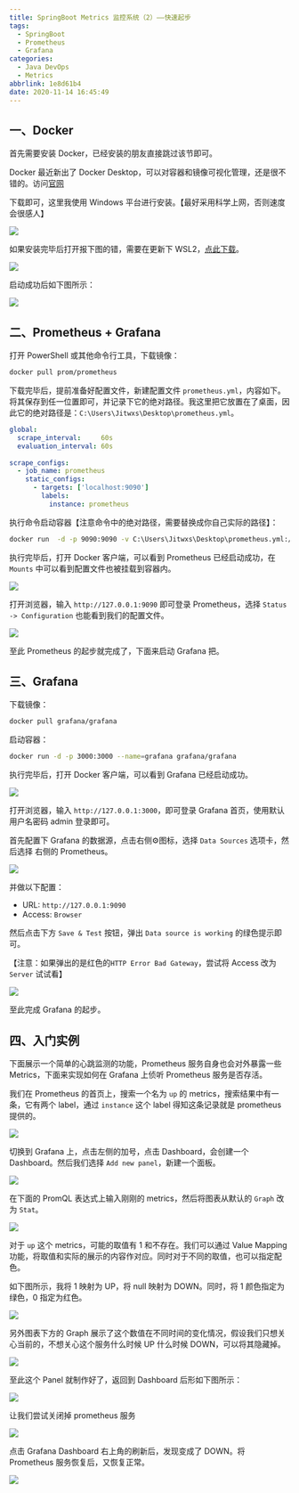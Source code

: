 ```yaml
---
title: SpringBoot Metrics 监控系统（2）——快速起步
tags:
  - SpringBoot
  - Prometheus
  - Grafana
categories: 
  - Java DevOps
  - Metrics
abbrlink: 1e8d61b4
date: 2020-11-14 16:45:49
---
```


## 一、Docker

首先需要安装 Docker，已经安装的朋友直接跳过该节即可。

Docker 最近新出了 Docker Desktop，可以对容器和镜像可视化管理，还是很不错的。访问[官网](https://www.docker.com/get-started)

下载即可，这里我使用 Windows 平台进行安装。【最好采用科学上网，否则速度会很感人】

![](https://cdn.jsdelivr.net/gh/jitwxs/cdn/blog/posts/202011/20201114164928.png)

如果安装完毕后打开报下图的错，需要在更新下 WSL2，[点此下载](https://wslstorestorage.blob.core.windows.net/wslblob/wsl_update_x64.msi)。

![](https://cdn.jsdelivr.net/gh/jitwxs/cdn/blog/posts/202011/20201114165548.png)

启动成功后如下图所示：

![](https://cdn.jsdelivr.net/gh/jitwxs/cdn/blog/posts/202011/20201114170114.png)

## 二、Prometheus + Grafana

打开 PowerShell 或其他命令行工具，下载镜像：

```bash
docker pull prom/prometheus
```

下载完毕后，提前准备好配置文件，新建配置文件 `prometheus.yml`，内容如下。将其保存到任一位置即可，并记录下它的绝对路径。我这里把它放置在了桌面，因此它的绝对路径是：`C:\Users\Jitwxs\Desktop\prometheus.yml`。

```yaml
global:
  scrape_interval:     60s
  evaluation_interval: 60s
 
scrape_configs:
  - job_name: prometheus
    static_configs:
      - targets: ['localhost:9090']
        labels:
          instance: prometheus
```
执行命令启动容器【注意命令中的绝对路径，需要替换成你自己实际的路径】：

```bash
docker run  -d -p 9090:9090 -v C:\Users\Jitwxs\Desktop\prometheus.yml:/etc/prometheus/prometheus.yml prom/prometheus
```

执行完毕后，打开 Docker 客户端，可以看到 Prometheus 已经启动成功，在 `Mounts` 中可以看到配置文件也被挂载到容器内。 

![](https://cdn.jsdelivr.net/gh/jitwxs/cdn/blog/posts/202011/20201114184154.png)

打开浏览器，输入 `http://127.0.0.1:9090` 即可登录 Prometheus，选择 `Status -> Configuration` 也能看到我们的配置文件。

![](https://cdn.jsdelivr.net/gh/jitwxs/cdn/blog/posts/202011/20201114184330.png)

至此 Prometheus 的起步就完成了，下面来启动 Grafana 把。

## 三、Grafana

下载镜像：

```bash
docker pull grafana/grafana
```

启动容器：

```bash
docker run -d -p 3000:3000 --name=grafana grafana/grafana
```

执行完毕后，打开 Docker 客户端，可以看到 Grafana 已经启动成功。

![](https://cdn.jsdelivr.net/gh/jitwxs/cdn/blog/posts/202011/20201114190856.png)

打开浏览器，输入 `http://127.0.0.1:3000`，即可登录 Grafana 首页，使用默认用户名密码 admin 登录即可。

首先配置下 Grafana 的数据源，点击右侧⚙图标，选择 `Data Sources` 选项卡，然后选择 右侧的 Prometheus。

![](https://cdn.jsdelivr.net/gh/jitwxs/cdn/blog/posts/202011/20201114191115.png)

并做以下配置：

- URL: `http://127.0.0.1:9090`
- Access: `Browser`

然后点击下方 `Save & Test` 按钮，弹出 `Data source is working` 的绿色提示即可。

【注意：如果弹出的是红色的`HTTP Error Bad Gateway`，尝试将 Access 改为 `Server` 试试看】

![](https://cdn.jsdelivr.net/gh/jitwxs/cdn/blog/posts/202011/20201114191345.png)

至此完成 Grafana 的起步。

## 四、入门实例

下面展示一个简单的心跳监测的功能，Prometheus 服务自身也会对外暴露一些 Metrics，下面来实现如何在 Grafana 上侦听 Prometheus 服务是否存活。

我们在 Prometheus 的首页上，搜索一个名为 `up` 的 metrics，搜索结果中有一条，它有两个 label，通过 `instance` 这个 label 得知这条记录就是 prometheus 提供的。

![](https://cdn.jsdelivr.net/gh/jitwxs/cdn/blog/posts/202011/20201114233624.png)

切换到 Grafana 上，点击左侧的加号，点击 Dashboard，会创建一个 Dashboard。然后我们选择 `Add new panel`，新建一个面板。

![](https://cdn.jsdelivr.net/gh/jitwxs/cdn/blog/posts/202011/20201114233824.png)

在下面的 PromQL 表达式上输入刚刚的 metrics，然后将图表从默认的 `Graph` 改为 `Stat`。

![](https://cdn.jsdelivr.net/gh/jitwxs/cdn/blog/posts/202011/20201114234006.png)

对于 `up` 这个 metrics，可能的取值有 1 和不存在。我们可以通过 Value Mapping 功能，将取值和实际的展示的内容作对应。同时对于不同的取值，也可以指定配色。

如下图所示，我将 1 映射为 UP，将 null 映射为 DOWN。同时，将 1 颜色指定为绿色，0 指定为红色。

![](https://cdn.jsdelivr.net/gh/jitwxs/cdn/blog/posts/202011/20201114234417.png)

另外图表下方的 Graph 展示了这个数值在不同时间的变化情况，假设我们只想关心当前的，不想关心这个服务什么时候 UP 什么时候 DOWN，可以将其隐藏掉。

![](https://cdn.jsdelivr.net/gh/jitwxs/cdn/blog/posts/202011/20201114234700.png)

至此这个 Panel 就制作好了，返回到 Dashboard 后形如下图所示：

![](https://cdn.jsdelivr.net/gh/jitwxs/cdn/blog/posts/202011/20201114234720.png)

让我们尝试关闭掉 prometheus 服务

![](https://cdn.jsdelivr.net/gh/jitwxs/cdn/blog/posts/202011/20201114234820.png)

点击 Grafana Dashboard 右上角的刷新后，发现变成了 DOWN。将 Prometheus 服务恢复后，又恢复正常。

![](https://cdn.jsdelivr.net/gh/jitwxs/cdn/blog/posts/202011/20201114234911.png)
